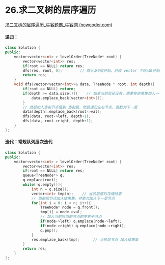 # 26.求二叉树的层序遍历

[求二叉树的层序遍历_牛客题霸_牛客网 (nowcoder.com)](https://www.nowcoder.com/practice/04a5560e43e24e9db4595865dc9c63a3?tpId=295&tags=&title=&difficulty=0&judgeStatus=0&rp=0&sourceUrl=%2Fexam%2Foj%3Fpage%3D1%26tab%3D%E7%AE%97%E6%B3%95%E7%AF%87%26topicId%3D295)



#### 递归：

```c++
class Solution {
public:
    vector<vector<int> > levelOrder(TreeNode* root) {
        vector<vector<int>> res;
        if(root == NULL) return res;
        dfs(res, root, 0);        // 默认从0层开始，对应 vector 下标从0开始
        return res;
    }
    void dfs(vector<vector<int>>& data, TreeNode * root, int depth){
        if(root == NULL) return;
        if(depth >= data.size()){    // 如果当前层还没有，需要在结果集加入一个空的vector
            data.emplace_back(vector<int>());
        }
        // 然后加入当前节点值到 当前层，然后递归左右节点，层数为下一层
        data[depth].emplace_back(root->val);
        dfs(data, root->left, depth+1);
        dfs(data, root->right, depth+1);
    }
};
```



#### 迭代：常规队列层次迭代

```c++
class Solution {
public:
    vector<vector<int> > levelOrder(TreeNode* root) {
        vector<vector<int>> res;
        if(root == NULL) return res;
        queue<TreeNode*> q;
        q.emplace(root);
        while(!q.empty()){
            int n = q.size();
            vector<int> tmp(n);    // 当前层临时存储结果
            // 当前层节点加入结果集，并依次加入下一层节点
            for(int i = 0; i < n; i++){
                TreeNode* node = q.front();
                tmp[i] = node->val;
                // 加入当前层当前节点的左右子节点
                if(node->left) q.emplace(node->left);
                if(node->right) q.emplace(node->right);
                q.pop();
            }
            res.emplace_back(tmp);		// 当前层节点 加入结果集
        }
        return res;
    }
};
```
